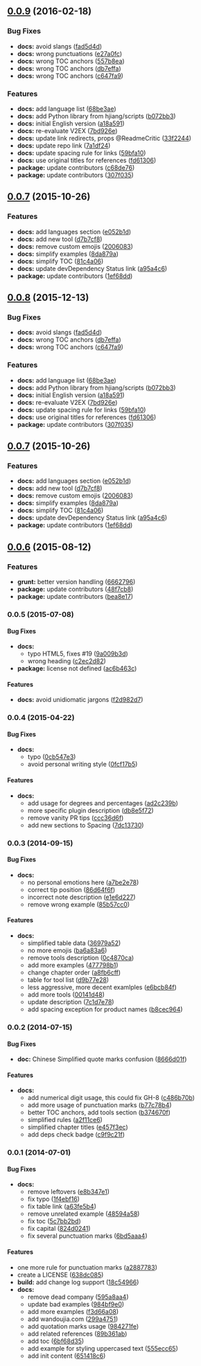 <a name="0.0.9"></a>
## [0.0.9](https://github.com/Townwang/chinese-copywriting-guidelines/compare/v0.0.8...v0.0.9) (2016-02-18)


### Bug Fixes

* **docs:** avoid slangs ([fad5d4d](https://github.com/Townwang/chinese-copywriting-guidelines/commit/fad5d4d))
* **docs:** wrong punctuations ([e27a0fc](https://github.com/Townwang/chinese-copywriting-guidelines/commit/e27a0fc))
* **docs:** wrong TOC anchors ([557b8ea](https://github.com/Townwang/chinese-copywriting-guidelines/commit/557b8ea))
* **docs:** wrong TOC anchors ([db7effa](https://github.com/Townwang/chinese-copywriting-guidelines/commit/db7effa))
* **docs:** wrong TOC anchors ([c647fa9](https://github.com/Townwang/chinese-copywriting-guidelines/commit/c647fa9))

### Features

* **docs:** add language list ([68be3ae](https://github.com/Townwang/chinese-copywriting-guidelines/commit/68be3ae))
* **docs:** add Python library from hjiang/scripts ([b072bb3](https://github.com/Townwang/chinese-copywriting-guidelines/commit/b072bb3))
* **docs:** initial English version ([a18a591](https://github.com/Townwang/chinese-copywriting-guidelines/commit/a18a591))
* **docs:** re-evaluate V2EX ([7bd926e](https://github.com/Townwang/chinese-copywriting-guidelines/commit/7bd926e))
* **docs:** update link redirects, props @ReadmeCritic ([33f2244](https://github.com/Townwang/chinese-copywriting-guidelines/commit/33f2244))
* **docs:** update repo link ([7a1df24](https://github.com/Townwang/chinese-copywriting-guidelines/commit/7a1df24))
* **docs:** update spacing rule for links ([59bfa10](https://github.com/Townwang/chinese-copywriting-guidelines/commit/59bfa10))
* **docs:** use original titles for references ([fd61306](https://github.com/Townwang/chinese-copywriting-guidelines/commit/fd61306))
* **package:** update contributors ([c68de76](https://github.com/Townwang/chinese-copywriting-guidelines/commit/c68de76))
* **package:** update contributors ([307f035](https://github.com/Townwang/chinese-copywriting-guidelines/commit/307f035))



<a name="0.0.7"></a>
## [0.0.7](https://github.com/Townwang/chinese-copywriting-guidelines/compare/v0.0.6...v0.0.7) (2015-10-26)


### Features

* **docs:** add languages section ([e052b1d](https://github.com/Townwang/chinese-copywriting-guidelines/commit/e052b1d))
* **docs:** add new tool ([d7b7cf8](https://github.com/Townwang/chinese-copywriting-guidelines/commit/d7b7cf8))
* **docs:** remove custom emojis ([2006083](https://github.com/Townwang/chinese-copywriting-guidelines/commit/2006083))
* **docs:** simplify examples ([8da879a](https://github.com/Townwang/chinese-copywriting-guidelines/commit/8da879a))
* **docs:** simplify TOC ([81c4a06](https://github.com/Townwang/chinese-copywriting-guidelines/commit/81c4a06))
* **docs:** update devDependency Status link ([a95a4c6](https://github.com/Townwang/chinese-copywriting-guidelines/commit/a95a4c6))
* **package:** update contributors ([1ef68dd](https://github.com/Townwang/chinese-copywriting-guidelines/commit/1ef68dd))



<a name="0.0.8"></a>
## [0.0.8](https://github.com/Townwang/chinese-copywriting-guidelines/compare/v0.0.7...v0.0.8) (2015-12-13)


### Bug Fixes

* **docs:** avoid slangs ([fad5d4d](https://github.com/Townwang/chinese-copywriting-guidelines/commit/fad5d4d))
* **docs:** wrong TOC anchors ([db7effa](https://github.com/Townwang/chinese-copywriting-guidelines/commit/db7effa))
* **docs:** wrong TOC anchors ([c647fa9](https://github.com/Townwang/chinese-copywriting-guidelines/commit/c647fa9))

### Features

* **docs:** add language list ([68be3ae](https://github.com/Townwang/chinese-copywriting-guidelines/commit/68be3ae))
* **docs:** add Python library from hjiang/scripts ([b072bb3](https://github.com/Townwang/chinese-copywriting-guidelines/commit/b072bb3))
* **docs:** initial English version ([a18a591](https://github.com/Townwang/chinese-copywriting-guidelines/commit/a18a591))
* **docs:** re-evaluate V2EX ([7bd926e](https://github.com/Townwang/chinese-copywriting-guidelines/commit/7bd926e))
* **docs:** update spacing rule for links ([59bfa10](https://github.com/Townwang/chinese-copywriting-guidelines/commit/59bfa10))
* **docs:** use original titles for references ([fd61306](https://github.com/Townwang/chinese-copywriting-guidelines/commit/fd61306))
* **package:** update contributors ([307f035](https://github.com/Townwang/chinese-copywriting-guidelines/commit/307f035))



<a name="0.0.7"></a>
## [0.0.7](https://github.com/Townwang/chinese-copywriting-guidelines/compare/v0.0.6...v0.0.7) (2015-10-26)


### Features

* **docs:** add languages section ([e052b1d](https://github.com/Townwang/chinese-copywriting-guidelines/commit/e052b1d))
* **docs:** add new tool ([d7b7cf8](https://github.com/Townwang/chinese-copywriting-guidelines/commit/d7b7cf8))
* **docs:** remove custom emojis ([2006083](https://github.com/Townwang/chinese-copywriting-guidelines/commit/2006083))
* **docs:** simplify examples ([8da879a](https://github.com/Townwang/chinese-copywriting-guidelines/commit/8da879a))
* **docs:** simplify TOC ([81c4a06](https://github.com/Townwang/chinese-copywriting-guidelines/commit/81c4a06))
* **docs:** update devDependency Status link ([a95a4c6](https://github.com/Townwang/chinese-copywriting-guidelines/commit/a95a4c6))
* **package:** update contributors ([1ef68dd](https://github.com/Townwang/chinese-copywriting-guidelines/commit/1ef68dd))



<a name="0.0.6"></a>
## [0.0.6](https://github.com/sparanoid/chinese-copywriting-guidelines/compare/v0.0.5...v0.0.6) (2015-08-12)


### Features

* **grunt:** better version handling ([6662796](https://github.com/sparanoid/chinese-copywriting-guidelines/commit/6662796))
* **package:** update contributors ([48f7cb8](https://github.com/sparanoid/chinese-copywriting-guidelines/commit/48f7cb8))
* **package:** update contributors ([bea8e17](https://github.com/sparanoid/chinese-copywriting-guidelines/commit/bea8e17))



<a name="0.0.5"></a>
### 0.0.5 (2015-07-08)


#### Bug Fixes

* **docs:**
  * typo HTML5, fixes #19 ([9a009b3d](http://github.com/sparanoid/chinese-copywriting-guidelines/commit/9a009b3d5d99e21692153c3086fff10b21407dc7))
  * wrong heading ([c2ec2d82](http://github.com/sparanoid/chinese-copywriting-guidelines/commit/c2ec2d82cbab504ee3185b546457c2e148361884))
* **package:** license not defined ([ac6b463c](http://github.com/sparanoid/chinese-copywriting-guidelines/commit/ac6b463c6903d8e8cfad7cb23b6bd772de8bc6d6))


#### Features

* **docs:** avoid unidiomatic jargons ([f2d982d7](http://github.com/sparanoid/chinese-copywriting-guidelines/commit/f2d982d73fa60788c69908039825a772b45a814f))


<a name="0.0.4"></a>
### 0.0.4 (2015-04-22)


#### Bug Fixes

* **docs:**
  * typo ([0cb547e3](http://github.com/sparanoid/chinese-copywriting-guidelines/commit/0cb547e3c1ab3354490cbfcf6c11f7b9cb113ea1))
  * avoid personal writing style ([0fcf17b5](http://github.com/sparanoid/chinese-copywriting-guidelines/commit/0fcf17b5a22b75443b64ad67b7a037288472d6d4))


#### Features

* **docs:**
  * add usage for degrees and percentages ([ad2c239b](http://github.com/sparanoid/chinese-copywriting-guidelines/commit/ad2c239b70c48cb86f1aa9f6cc5622e3a89ca44d))
  * more specific plugin description ([db8e5f72](http://github.com/sparanoid/chinese-copywriting-guidelines/commit/db8e5f7261e0f38b7bf91eec87e373d9abe83765))
  * remove vanity PR tips ([ccc36d6f](http://github.com/sparanoid/chinese-copywriting-guidelines/commit/ccc36d6f3c8361e3636c4ca0f6b44cffbf15d9c5))
  * add new sections to Spacing ([7dc13730](http://github.com/sparanoid/chinese-copywriting-guidelines/commit/7dc137300534f3f4552422d9b5ab961928d2d51d))


<a name="0.0.3"></a>
### 0.0.3 (2014-09-15)


#### Bug Fixes

* **docs:**
  * no personal emotions here ([a7be2e78](http://github.com/sparanoid/chinese-copywriting-guidelines/commit/a7be2e788b02fe32360ce76a2a065030254821cc))
  * correct tip position ([86d64f6f](http://github.com/sparanoid/chinese-copywriting-guidelines/commit/86d64f6fe923c58778b792b6f085b71ec60b5263))
  * incorrect note description ([e1e6d227](http://github.com/sparanoid/chinese-copywriting-guidelines/commit/e1e6d227e522f61e3941b10af5cc8a4ae0c8417e))
  * remove wrong example ([85b57cc0](http://github.com/sparanoid/chinese-copywriting-guidelines/commit/85b57cc04608fb7016f95c96fbf3d5791284e980))


#### Features

* **docs:**
  * simplified table data ([36979a52](http://github.com/sparanoid/chinese-copywriting-guidelines/commit/36979a520d6faa423bafbb9ec63b19cb3f721e92))
  * no more emojis ([ba6a83a6](http://github.com/sparanoid/chinese-copywriting-guidelines/commit/ba6a83a6b4642b31c1ba8105fa0ddd3195d4fad1))
  * remove tools description ([0c4870ca](http://github.com/sparanoid/chinese-copywriting-guidelines/commit/0c4870ca30e334f98ce249814ca62e34acfdae1d))
  * add more examples ([477798b1](http://github.com/sparanoid/chinese-copywriting-guidelines/commit/477798b15c0036487a4bb979d27d50091b3a96d2))
  * change chapter order ([a8fb6cff](http://github.com/sparanoid/chinese-copywriting-guidelines/commit/a8fb6cff1c4201437f9b5a4ab0049eb23da133d6))
  * table for tool list ([d9b77e28](http://github.com/sparanoid/chinese-copywriting-guidelines/commit/d9b77e28594b7d9e36b0167862661fc5e95aa595))
  * less aggressive, more decent examlples ([e6bcb84f](http://github.com/sparanoid/chinese-copywriting-guidelines/commit/e6bcb84f9bee7fc27b4bb296b027f9412acc2459))
  * add more tools ([00141d48](http://github.com/sparanoid/chinese-copywriting-guidelines/commit/00141d488ed8888df61f7ada4c915d31b3e91b1f))
  * update description ([7c1d7e78](http://github.com/sparanoid/chinese-copywriting-guidelines/commit/7c1d7e78d3e4be8f7e4ef9fea5201087f1ba6b6b))
  * add spacing exception for product names ([b8cec964](http://github.com/sparanoid/chinese-copywriting-guidelines/commit/b8cec964b0b5d8c46fd6b9e3dfd0000badca07f8))


<a name="0.0.2"></a>
### 0.0.2 (2014-07-15)


#### Bug Fixes

* **doc:** Chinese Simplified quote marks confusion ([8666d01f](http://github.com/sparanoid/chinese-copywriting-guidelines/commit/8666d01f9c16ddd650d54ca99cf1431e5553f3c8))


#### Features

* **docs:**
  * add numerical digit usage, this could fix GH-8 ([c486b70b](http://github.com/sparanoid/chinese-copywriting-guidelines/commit/c486b70b968da9168109cd50542a373b9f00c112))
  * add more usage of punctuation marks ([b77c78b4](http://github.com/sparanoid/chinese-copywriting-guidelines/commit/b77c78b47af127fe1d745a59439bdfc4c7af0846))
  * better TOC anchors, add tools section ([b374670f](http://github.com/sparanoid/chinese-copywriting-guidelines/commit/b374670f6cbad87cebd1bed07cfd5663cb224e0a))
  * simplified rules ([a2f11ce6](http://github.com/sparanoid/chinese-copywriting-guidelines/commit/a2f11ce6696548d3b7c2b7483a3a22edd880c2fb))
  * simplified chapter titles ([e457f3ec](http://github.com/sparanoid/chinese-copywriting-guidelines/commit/e457f3eccab2ca30813c66e5267c561c2a2f2f16))
  * add deps check badge ([c9f9c21f](http://github.com/sparanoid/chinese-copywriting-guidelines/commit/c9f9c21f80f1da1fb6d432f8b4e2b2b301cb6600))


<a name="0.0.1"></a>
### 0.0.1 (2014-07-01)


#### Bug Fixes

* **docs:**
  * remove leftovers ([e8b347e1](http://github.com/sparanoid/chinese-copywriting-guidelines/commit/e8b347e133c9bbd7ad7f7bdf7575f65c9c386bd7))
  * fix typo ([1f4ebf16](http://github.com/sparanoid/chinese-copywriting-guidelines/commit/1f4ebf1622f8e6363aa509d9c227e07dd61f5bb6))
  * fix table link ([a63fe5b4](http://github.com/sparanoid/chinese-copywriting-guidelines/commit/a63fe5b495df9dc28ce2149135941d2abdf80ede))
  * remove unrelated example ([48594a58](http://github.com/sparanoid/chinese-copywriting-guidelines/commit/48594a580bd272a9036401e957d49f1d5bd383e2))
  * fix toc ([5c7bb2bd](http://github.com/sparanoid/chinese-copywriting-guidelines/commit/5c7bb2bdac5ae2c724753956f9271bc22da99d6e))
  * fix capital ([824d0241](http://github.com/sparanoid/chinese-copywriting-guidelines/commit/824d024189dce50912770c49caa512f22bdbcd75))
  * fix several punctuation marks ([6bd5aaa4](http://github.com/sparanoid/chinese-copywriting-guidelines/commit/6bd5aaa466a4b90b9d8715183c992033dab54ffc))


#### Features

* one more rule for punctuation marks ([a2887783](http://github.com/sparanoid/chinese-copywriting-guidelines/commit/a2887783a9c7482d728d66f75998d2db8ef72f82))
* create a LICENSE ([638dc085](http://github.com/sparanoid/chinese-copywriting-guidelines/commit/638dc0851d9f5cd5b935e98a878cae9ce9896f7d))
* **build:** add change log support ([18c54966](http://github.com/sparanoid/chinese-copywriting-guidelines/commit/18c54966053f2b710ba0b7619afa6f3e1b09db07))
* **docs:**
  * remove dead company ([595a8aa4](http://github.com/sparanoid/chinese-copywriting-guidelines/commit/595a8aa4efe33530b3eb81e1104303e0c1bbd2e5))
  * update bad examples ([984bf9e0](http://github.com/sparanoid/chinese-copywriting-guidelines/commit/984bf9e0740e9d2f47debcbcd3b02becdccad5af))
  * add more examples ([f3d66a08](http://github.com/sparanoid/chinese-copywriting-guidelines/commit/f3d66a086e9fd50fa76ef645a71a715a07946e39))
  * add wandoujia.com ([299a4751](http://github.com/sparanoid/chinese-copywriting-guidelines/commit/299a475107979bac0e04865c8495ad88d0021a8c))
  * add quotation marks usage ([984271fe](http://github.com/sparanoid/chinese-copywriting-guidelines/commit/984271fea0f4b1656768196146c23f3016126cb5))
  * add related references ([89b361ab](http://github.com/sparanoid/chinese-copywriting-guidelines/commit/89b361aba39ae12a02a7082b4c17dc1d1ba1b9b3))
  * add toc ([6bf68d35](http://github.com/sparanoid/chinese-copywriting-guidelines/commit/6bf68d3503ae45077c348c823b932aab86502324))
  * add example for styling uppercased text ([555ecc65](http://github.com/sparanoid/chinese-copywriting-guidelines/commit/555ecc6595c608727f033d7dcb53c15129e887f6))
  * add init content ([651418c6](http://github.com/sparanoid/chinese-copywriting-guidelines/commit/651418c6765236804279f059aeea0db290f9d5b0))


